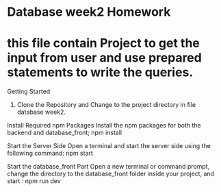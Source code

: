  # Database week2 Homework
 # this file contain Project to get the input from user and use prepared statements to write the queries.
Getting Started
1. Clone the Repository and Change to the project directory in file database week2.

Install Required npm Packages Install the npm packages for both the backend and database_front;
npm install

Start the Server Side Open a terminal and start the server side using the following command:
npm start

Start the database_front Part Open a new terminal or command prompt, change the directory to the database_front folder inside your project, and start : npm run dev